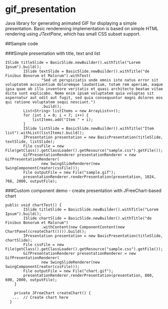 # gif_presentation
Java library for generating animated GIF for displaying a simple presentation. 
Basic renderening implementation is based on simple HTML rendering using _JTextPane_, which has small CSS subset support.

##Sample code

###Simple presentation with title, text and list
```
ISlide titleSlide = BasicSlide.newBuilder().withTitle("Lorem Ipsum").build();
		ISlide textSlide = BasicSlide.newBuilder().withTitle("de Finibus Bonorum et Malorum").withText(
				"Sed ut perspiciatis unde omnis iste natus error sit voluptatem accusantium doloremque laudantium, totam rem aperiam, eaque ipsa quae ab illo inventore veritatis et quasi architecto beatae vitae dicta sunt explicabo. Nemo enim ipsam voluptatem quia voluptas sit aspernatur aut odit aut fugit, sed quia consequuntur magni dolores eos qui ratione voluptatem sequi nesciunt.")
				.build();
		List<String> listItems = new ArrayList<>();
		for (int i = 0; i < 7; i++) {
			listItems.add("Item " + i);
		}
		ISlide listSlide = BasicSlide.newBuilder().withTitle("Item list").withList(listItems).build();
		IPresentation presentation = new BasicPresentation(titleSlide, textSlide, listSlide);
		File cssFile = new File(getClass().getClassLoader().getResource("sample.css").getFile());
		GifPresentationRenderer presentationRenderer = new GifPresentationRenderer(
				new SwingSlideRenderer(new SwingComponentCreator(cssFile)));
		File outputFile = new File("sample.gif");
		presentationRenderer.renderPresentation(presentation, 1024, 768, 2000, outputFile);
```

###Custom component demo - create presentation with JFreeChart-based chart

```
public void chartTest() {
		ISlide titleSlide = BasicSlide.newBuilder().withTitle("Lorem Ipsum").build();
		ISlide chartSlide = BasicSlide.newBuilder().withTitle("de Finibus Bonorum et Malorum")
				.withContent(new ComponentContent(new ChartPanel(createChart()))).build();
		IPresentation presentation = new BasicPresentation(titleSlide, chartSlide);
		File cssFile = new File(getClass().getClassLoader().getResource("sample.css").getFile());
		GifPresentationRenderer presentationRenderer = new GifPresentationRenderer(
				new SwingSlideRenderer(new SwingComponentCreator(cssFile)));
		File outputFile = new File("chart.gif");
		presentationRenderer.renderPresentation(presentation, 800, 600, 2000, outputFile);
	}

	private JFreeChart createChart() {
   ...  // Create chart here
  }   
```
